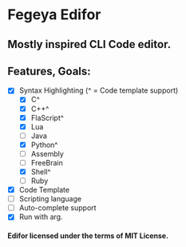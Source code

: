 # Fegeya Edifor
## Mostly inspired CLI Code editor.

## Features, Goals:
  * [x] Syntax Highlighting (^ = Code template support)
    * [x] C^
    * [x] C++^
    * [x] FlaScript^
    * [x] Lua
    * [ ] Java
    * [x] Python^
    * [ ] Assembly
    * [ ] FreeBrain
    * [x] Shell^
    * [ ] Ruby
  * [x] Code Template
  * [ ] Scripting language
  * [ ] Auto-complete support
  * [x] Run with arg.
  
#### Edifor licensed under the terms of MIT License.
